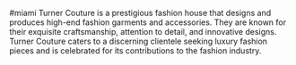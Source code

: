 #miami
Turner Couture is a prestigious fashion house that designs and produces high-end fashion garments and accessories. They are known for their exquisite craftsmanship, attention to detail, and innovative designs. Turner Couture caters to a discerning clientele seeking luxury fashion pieces and is celebrated for its contributions to the fashion industry.
